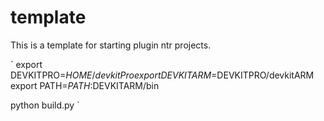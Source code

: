 # template

This is a template for starting plugin ntr projects.

`
export DEVKITPRO=$HOME/devkitPro
export DEVKITARM=$DEVKITPRO/devkitARM
export PATH=$PATH:$DEVKITARM/bin

python build.py
`
